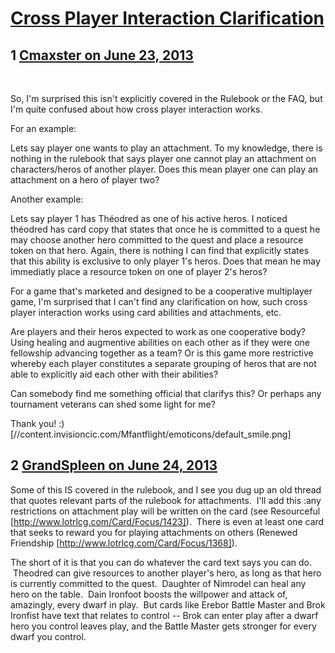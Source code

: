 # [Cross Player Interaction Clarification](https://community.fantasyflightgames.com/topic/85455-cross-player-interaction-clarification/)

## 1 [Cmaxster on June 23, 2013](https://community.fantasyflightgames.com/topic/85455-cross-player-interaction-clarification/?do=findComment&comment=805763)

 

So, I'm surprised this isn't explicitly covered in the Rulebook or the FAQ, but I'm quite confused about how cross player interaction works.

For an example:

Lets say player one wants to play an attachment. To my knowledge, there is nothing in the rulebook that says player one cannot play an attachment on characters/heros of another player. Does this mean player one can play an attachment on a hero of player two? 

Another example:

Lets say player 1 has Théodred as one of his active heros. I noticed théodred has card copy that states that once he is committed to a quest he may choose another hero committed to the quest and place a resource token on that hero. Again, there is nothing I can find that explicitly states that this ability is exclusive to only player 1's heros. Does that mean he may immediatly place a resource token on one of player 2's heros?

For a game that's marketed and designed to be a cooperative multiplayer game, I'm surprised that I can't find any clarification on how, such cross player interaction works using card abilities and attachments, etc.

Are players and their heros expected to work as one cooperative body? Using healing and augmentive abilities on each other as if they were one fellowship advancing together as a team? Or is this game more restrictive whereby each player constitutes a separate grouping of heros that are not able to explicitly aid each other with their abilities?

Can somebody find me something official that clarifys this? Or perhaps any tournament veterans can shed some light for me?

Thank you! :) [//content.invisioncic.com/Mfantflight/emoticons/default_smile.png]

## 2 [GrandSpleen on June 24, 2013](https://community.fantasyflightgames.com/topic/85455-cross-player-interaction-clarification/?do=findComment&comment=805814)

Some of this IS covered in the rulebook, and I see you dug up an old thread that quotes relevant parts of the rulebook for attachments.  I'll add this :any restrictions on attachment play will be written on the card (see Resourceful [http://www.lotrlcg.com/Card/Focus/1423]).  There is even at least one card that seeks to reward you for playing attachments on others (Renewed Friendship [http://www.lotrlcg.com/Card/Focus/1368]).

The short of it is that you can do whatever the card text says you can do.  Theodred can give resources to another player's hero, as long as that hero is currently committed to the quest.  Daughter of Nimrodel can heal any hero on the table.  Dain Ironfoot boosts the willpower and attack of, amazingly, every dwarf in play.  But cards like Erebor Battle Master and Brok Ironfist have text that relates to control -- Brok can enter play after a dwarf hero you control leaves play, and the Battle Master gets stronger for every dwarf you control.  

 

